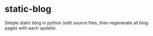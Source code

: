 static-blog
===========

Simple static blog in python (edit source files, then regenerate all blog pages with each update).
